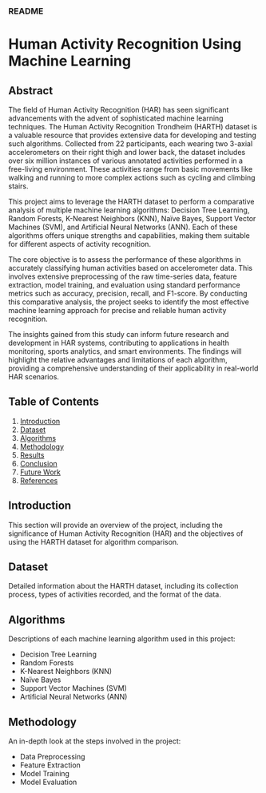 ### README

# Human Activity Recognition Using Machine Learning

## Abstract

The field of Human Activity Recognition (HAR) has seen significant advancements with the advent of sophisticated machine learning techniques. The Human Activity Recognition Trondheim (HARTH) dataset is a valuable resource that provides extensive data for developing and testing such algorithms. Collected from 22 participants, each wearing two 3-axial accelerometers on their right thigh and lower back, the dataset includes over six million instances of various annotated activities performed in a free-living environment. These activities range from basic movements like walking and running to more complex actions such as cycling and climbing stairs.

This project aims to leverage the HARTH dataset to perform a comparative analysis of multiple machine learning algorithms: Decision Tree Learning, Random Forests, K-Nearest Neighbors (KNN), Naïve Bayes, Support Vector Machines (SVM), and Artificial Neural Networks (ANN). Each of these algorithms offers unique strengths and capabilities, making them suitable for different aspects of activity recognition.

The core objective is to assess the performance of these algorithms in accurately classifying human activities based on accelerometer data. This involves extensive preprocessing of the raw time-series data, feature extraction, model training, and evaluation using standard performance metrics such as accuracy, precision, recall, and F1-score. By conducting this comparative analysis, the project seeks to identify the most effective machine learning approach for precise and reliable human activity recognition.

The insights gained from this study can inform future research and development in HAR systems, contributing to applications in health monitoring, sports analytics, and smart environments. The findings will highlight the relative advantages and limitations of each algorithm, providing a comprehensive understanding of their applicability in real-world HAR scenarios.

## Table of Contents

1. [Introduction](#introduction)
2. [Dataset](#dataset)
3. [Algorithms](#algorithms)
4. [Methodology](#methodology)
5. [Results](#results)
6. [Conclusion](#conclusion)
7. [Future Work](#future-work)
8. [References](#references)

## Introduction

This section will provide an overview of the project, including the significance of Human Activity Recognition (HAR) and the objectives of using the HARTH dataset for algorithm comparison.

## Dataset

Detailed information about the HARTH dataset, including its collection process, types of activities recorded, and the format of the data.

## Algorithms

Descriptions of each machine learning algorithm used in this project:
- Decision Tree Learning
- Random Forests
- K-Nearest Neighbors (KNN)
- Naïve Bayes
- Support Vector Machines (SVM)
- Artificial Neural Networks (ANN)

## Methodology

An in-depth look at the steps involved in the project:
- Data Preprocessing
- Feature Extraction
- Model Training
- Model Evaluation
